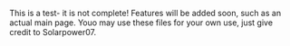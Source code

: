 This is a test- it is not complete! Features will be added soon, such as an actual main page.
Youo may use these files for your own use, just give credit to Solarpower07.
